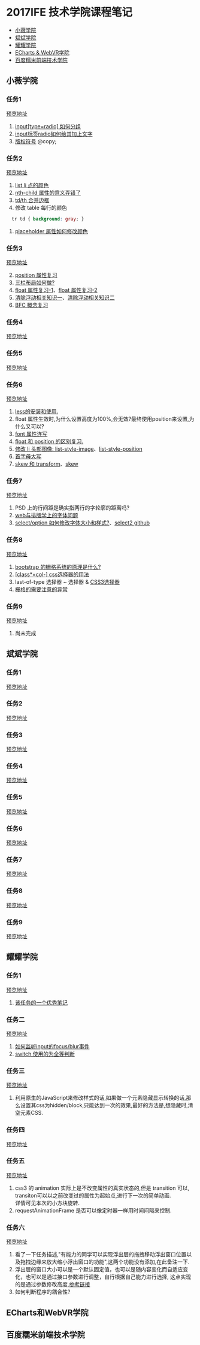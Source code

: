 # 2017IFE 技术学院课程笔记

- [小薇学院](#小薇学院)  
- [斌斌学院](#斌斌学院)  
- [耀耀学院](#耀耀学院)  
- [ECharts & WebVR学院](#ECharts和WebVR学院)  
- [百度糯米前端技术学院](#百度糯米前端技术学院)  

## 小薇学院
### 任务1   
[预览地址](https://weisiwu.github.io/2017IFE-/%E5%B0%8F%E8%96%87%E5%AD%A6%E9%99%A2/task1.html)  

1. [input[type=radio] 如何分组](http://www.w3school.com.cn/tags/tag_input.asp)  
1. [input标签radio如何给其加上文字](http://www.cnblogs.com/kenkofox/archive/2011/02/24/1964167.html)  
1. [版权符号](http://www.w3cschool.cn/html/html-copyright.html) @copy;  

### 任务2  
[预览地址](https://weisiwu.github.io/2017IFE-/%E5%B0%8F%E8%96%87%E5%AD%A6%E9%99%A2/task2.html)  

1. [list li 点的颜色](https://www.zhihu.com/question/30666575)    
1. [nth-child 属性的意义弄错了](http://www.w3school.com.cn/cssref/css_selectors.asp)  
1. [td/th 合并边框](http://blog.csdn.net/cgwcgw_/article/details/42193825)  
1. 修改 table 每行的颜色  
``` css
  tr td { background: gray; }
```
1. [placeholder 属性如何修改颜色](http://www.jb51.net/html5/171764.html)  

### 任务3   
[预览地址](https://weisiwu.github.io/2017IFE-/%E5%B0%8F%E8%96%87%E5%AD%A6%E9%99%A2/task3.html)      

2. [position 属性复习](https://developer.mozilla.org/zh-CN/docs/Web/CSS/position)  
3. [三栏布局如何做?](http://www.zhangxinxu.com/wordpress/2009/11/%E6%88%91%E7%86%9F%E7%9F%A5%E7%9A%84%E4%B8%89%E7%A7%8D%E4%B8%89%E6%A0%8F%E7%BD%91%E9%A1%B5%E5%AE%BD%E5%BA%A6%E8%87%AA%E9%80%82%E5%BA%94%E5%B8%83%E5%B1%80%E6%96%B9%E6%B3%95/)  
4. [float 属性复习-1](https://developer.mozilla.org/zh-CN/docs/CSS/float)、[float 属性复习-2](https://developer.mozilla.org/en-US/docs/Web/CSS/float)  
5. [清除浮动相关知识一](http://www.cnblogs.com/yuzhongwusan/archive/2008/06/18/1224383.html)、[清除浮动相关知识二](https://segmentfault.com/a/1190000004237437)
6. [BFC 概念复习](https://developer.mozilla.org/zh-CN/docs/Web/Guide/CSS/Block_formatting_context)  

### 任务4
[预览地址](https://weisiwu.github.io/2017IFE-/%E5%B0%8F%E8%96%87%E5%AD%A6%E9%99%A2/task4.html)    

### 任务5
[预览地址](https://weisiwu.github.io/2017IFE-/%E5%B0%8F%E8%96%87%E5%AD%A6%E9%99%A2/task5.html)   

### 任务6
[预览地址](https://weisiwu.github.io/2017IFE-/%E5%B0%8F%E8%96%87%E5%AD%A6%E9%99%A2/task6.html)

1. [less的安装和使用.](http://less.bootcss.com/)  
2. float 属性生效时,为什么设置高度为100%,会无效?最终使用position来设置,为什么又可以?
3. [font 属性连写](http://www.w3school.com.cn/cssref/pr_font_font.asp)    
6. [float 和 position 的区别复习.](https://www.zhihu.com/question/19588854)    
8. [修改 li 头部图像: list-style-image](http://www.w3school.com.cn/cssref/pr_list-style-image.asp)、[list-style-position](http://www.w3school.com.cn/cssref/pr_list-style-position.asp)  
9. [首字母大写](http://www.w3school.com.cn/cssref/pr_text_text-transform.asp)   
10. [skew 和 transform](http://www.w3school.com.cn/cssref/pr_transform.asp)、[skew](https://www.zhihu.com/question/21725826)   

### 任务7
[预览地址](https://weisiwu.github.io/2017IFE-/%E5%B0%8F%E8%96%87%E5%AD%A6%E9%99%A2/task7.html)  

1. PSD 上的行间距是确实指两行的字轮廓的距离吗?
1. [web与排版学上的字体问题](http://www.2008php.com/tx1970/0101/16686.html)
3. [select/option 如何修改字体大小和样式?](https://www.zhihu.com/question/35976947)、[select2 github](https://github.com/select2/select2)  

### 任务8
[预览地址](https://weisiwu.github.io/2017IFE-/%E5%B0%8F%E8%96%87%E5%AD%A6%E9%99%A2/task8.html)  

1. [bootstrap 的栅格系统的原理是什么?](http://www.cnblogs.com/BrokenIce/p/5862713.html)
2. [[class*=col-] css选择器的用法](http://www.w3school.com.cn/cssref/css_selectors.asp)  
5. last-of-type 选择器  ~ 选择器 & [CSS3选择器](http://www.w3cplus.com/css3/basic-selectors)
6. [栅格的需要注意的异常](http://j4n.co/blog/Creating-your-own-css-grid-system)  

### 任务9  
[预览地址](https://weisiwu.github.io/2017IFE-/%E5%B0%8F%E8%96%87%E5%AD%A6%E9%99%A2/task9.html)  

1. 尚未完成  

## 斌斌学院
### 任务1  
[预览地址](https://weisiwu.github.io/2017IFE-/%E6%96%8C%E6%96%8C%E5%AD%A6%E9%99%A2/task1.html)

### 任务2  
[预览地址](https://weisiwu.github.io/2017IFE-/%E6%96%8C%E6%96%8C%E5%AD%A6%E9%99%A2/task2.html)

### 任务3  
[预览地址](https://weisiwu.github.io/2017IFE-/%E6%96%8C%E6%96%8C%E5%AD%A6%E9%99%A2/task3.html)

### 任务4  
[预览地址](https://weisiwu.github.io/2017IFE-/%E6%96%8C%E6%96%8C%E5%AD%A6%E9%99%A2/task4.html)

### 任务5  
[预览地址](https://weisiwu.github.io/2017IFE-/%E6%96%8C%E6%96%8C%E5%AD%A6%E9%99%A2/task5.html)

### 任务6  
[预览地址](https://weisiwu.github.io/2017IFE-/%E6%96%8C%E6%96%8C%E5%AD%A6%E9%99%A2/task6.html)

### 任务7  
[预览地址](https://weisiwu.github.io/2017IFE-/%E6%96%8C%E6%96%8C%E5%AD%A6%E9%99%A2/task7.html)

### 任务8  
[预览地址](https://weisiwu.github.io/2017IFE-/%E6%96%8C%E6%96%8C%E5%AD%A6%E9%99%A2/task8.html)

### 任务9  
[预览地址](https://weisiwu.github.io/2017IFE-/%E6%96%8C%E6%96%8C%E5%AD%A6%E9%99%A2/task9.html)

## 耀耀学院
### 任务1  
[预览地址](https://weisiwu.github.io/2017IFE-/%E8%80%80%E8%80%80%E5%AD%A6%E9%99%A2/task1.html)
1. [该任务的一个优秀笔记](http://ife.baidu.com/note/detail/id/583)

### 任务二
[预览地址](https://weisiwu.github.io/2017IFE-/%E8%80%80%E8%80%80%E5%AD%A6%E9%99%A2/task2.html)
1. [如何监听input的focus/blur事件](http://www.w3school.com.cn/jsref/jsref_events.asp)
1. [switch 使用的为全等判断](http://www.cnblogs.com/liangwei389/p/3836160.html)

### 任务三
[预览地址](https://weisiwu.github.io/2017IFE-/%E8%80%80%E8%80%80%E5%AD%A6%E9%99%A2/task3.html)
1. 利用原生的JavaScript来修改样式的话,如果做一个元素隐藏显示转换的话,那么设置其css为hidden/block,只能达到一次的效果,最好的方法是,想隐藏时,清空元素CSS.  

### 任务四
[预览地址](https://weisiwu.github.io/2017IFE-/%E8%80%80%E8%80%80%E5%AD%A6%E9%99%A2/task4.html)

### 任务五
[预览地址](https://weisiwu.github.io/2017IFE-/%E8%80%80%E8%80%80%E5%AD%A6%E9%99%A2/task5.html)  
1. css3 的 animation 实际上是不改变属性的真实状态的,但是 transition 可以, transiton可以以之前改变过的属性为起始点,进行下一次的简单动画.  
详情可见本次的小方块旋转.  
1. requestAnimationFrame 是否可以像定时器一样用时间间隔来控制.  

### 任务六
[预览地址](https://weisiwu.github.io/2017IFE-/%E8%80%80%E8%80%80%E5%AD%A6%E9%99%A2/task6.html)  
1. 看了一下任务描述,"有能力的同学可以实现浮出层的拖拽移动浮出窗口位置以及拖拽边缘来放大缩小浮出窗口的功能",这两个功能没有添加,在此备注一下.  
1. 浮出层的窗口大小可以是一个默认固定值，也可以是随内容变化而自适应变化，也可以是通过接口参数进行调整，自行根据自己能力进行选择, 这点实现的是通过参数修改高度,[参考链接](http://www.cnblogs.com/pangguoming/p/5695184.html)  
1. 如何判断程序的耦合性?  

## ECharts和WebVR学院  

## 百度糯米前端技术学院  
